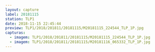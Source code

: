```yaml
---
layout: capture
label: 20181115
station: TLP1
date: 2018-11-15 22:45:44
preview: TLP1/2018/201811/20181115/M20181115_224544_TLP_1P.jpg
capturas:
  - imagem: TLP1/2018/201811/20181115/M20181115_224544_TLP_1P.jpg
  - imagem: TLP1/2018/201811/20181115/M20181116_065332_TLP_1P.jpg
---
```

